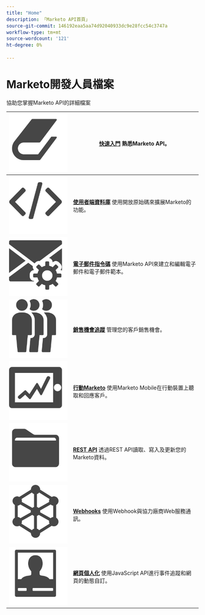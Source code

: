 ```yaml
---
title: "Home"
description: 「Marketo API首頁」
source-git-commit: 146192eaa5aa74d92040933dc9e28fcc54c3747a
workflow-type: tm+mt
source-wordcount: '121'
ht-degree: 0%

---
```



# Marketo開發人員檔案

協助您掌握Marketo API的詳細檔案

| ![快速入門](assets/Smock_Book_18_N.svg) | [**快速入門**](getting-started.md)  熟悉Marketo API。 |
|---|---|
| ![使用者端資料庫](assets/Smock_Code_18_N.svg) | [**使用者端資料庫**](https://github.com/Marketo/Community-Supported-Client-Libraries) 使用開放原始碼來擴展Marketo的功能。 |
| ![電子郵件指令碼](assets/Smock_EmailGear_18_N.svg) | [**電子郵件指令碼**](rest-api/emails.md) 使用Marketo API來建立和編輯電子郵件和電子郵件範本。 |
| ![銷售機會追蹤](assets/Smock_PeopleGroup_18_N.svg) | [**銷售機會追蹤**](javascript-api/lead-tracking.md) 管理您的客戶銷售機會。 |
| ![行動Marketo](assets/Smock_MobileServices_18_N.svg) | [**行動Marketo**](mobile/mobile.md) 使用Marketo Mobile在行動裝置上聽取和回應客戶。 |
| ![REST API](assets/Smock_AppleFiles_18_N.svg) | [**REST API**](https://developer.adobe.com/marketo-apis/) 透過REST API讀取、寫入及更新您的Marketo資料。 |
| ![Webhooks](assets/Smock_SocialNetwork_18_N.svg) | [**Webhooks**](webhooks/webhooks.md) 使用Webhook與協力廠商Web服務通訊。 |
| ![網頁個人化](assets/Smock_PersonalizationField_18_N.svg) | [**網頁個人化**](javascript-api/web-personalization.md) 使用JavaScript API進行事件追蹤和網頁的動態自訂。 |
